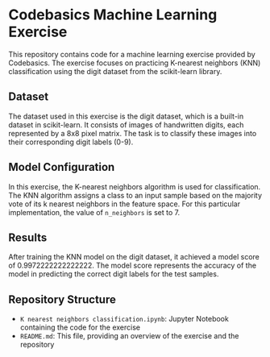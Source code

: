 # Codebasics Machine Learning Exercise

This repository contains code for a machine learning exercise provided by Codebasics. The exercise focuses on practicing K-nearest neighbors (KNN) classification using the digit dataset from the scikit-learn library.

## Dataset

The dataset used in this exercise is the digit dataset, which is a built-in dataset in scikit-learn. It consists of images of handwritten digits, each represented by a 8x8 pixel matrix. The task is to classify these images into their corresponding digit labels (0-9).

## Model Configuration

In this exercise, the K-nearest neighbors algorithm is used for classification. The KNN algorithm assigns a class to an input sample based on the majority vote of its k nearest neighbors in the feature space. For this particular implementation, the value of `n_neighbors` is set to 7.

## Results

After training the KNN model on the digit dataset, it achieved a model score of 0.9972222222222222. The model score represents the accuracy of the model in predicting the correct digit labels for the test samples.

## Repository Structure

- `K nearest neighbors classification.ipynb`: Jupyter Notebook containing the code for the exercise
- `README.md`: This file, providing an overview of the exercise and the repository

